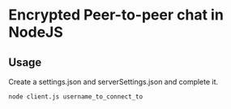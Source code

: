 # Encrypted Peer-to-peer chat in NodeJS #

## Usage ##

Create a settings.json and serverSettings.json and complete it.

```
node client.js username_to_connect_to
```


